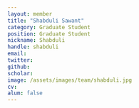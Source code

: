 ```yaml
---
layout: member
title: "Shabduli Sawant"
category: Graduate Student 
position: Graduate Student
nickname: Shabduli
handle: shabduli
email: 
twitter: 
github: 
scholar: 
image: /assets/images/team/shabduli.jpg
cv: 
alum: false
---
```


